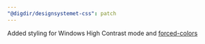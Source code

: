 ```yaml
---
"@digdir/designsystemet-css": patch
---
```


Added styling for Windows High Contrast mode and [forced-colors](https://developer.mozilla.org/en-US/docs/Web/CSS/@media/forced-colors)
